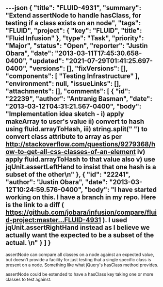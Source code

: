 ---json
{
  "title": "FLUID-4931",
  "summary": "Extend assertNode to handle hasClass, for testing if a class exists on an node",
  "tags": "FLUID",
  "project": {
    "key": "FLUID",
    "title": "Fluid Infusion"
  },
  "type": "Task",
  "priority": "Major",
  "status": "Open",
  "reporter": "Justin Obara",
  "date": "2013-03-11T17:45:30.658-0400",
  "updated": "2021-07-29T01:41:25.697-0400",
  "versions": [],
  "fixVersions": [],
  "components": [
    "Testing Infrastructure"
  ],
  "environment": null,
  "issueLinks": [],
  "attachments": [],
  "comments": [
    {
      "id": "22239",
      "author": "Antranig Basman",
      "date": "2013-03-12T04:31:21.567-0400",
      "body": "Implementation idea sketch - i) apply makeArray to user's value ii) convert to hash using fluid.arrayToHash, iii)  string.split(\" \") to convert class attribute to array as per <http://stackoverflow.com/questions/9279368/how-to-get-all-css-classes-of-an-element> iv) apply fluid.arrayToHash to that value also v) use jqUnit.assertLeftHand to insist that one hash is a subset of the other\n"
    },
    {
      "id": "22241",
      "author": "Justin Obara",
      "date": "2013-03-12T10:24:59.576-0400",
      "body": "I have started working on this. I have a branch in my repo. Here is the link to a diff ( <https://github.com/jobara/infusion/compare/fluid-project:master...FLUID-4931> ). I used jqUnit.assertRightHand instead as I believe we actually want the expected to be a subset of the actual.&#x20;\n"
    }
  ]
}
---
assertNode can compare all classes on a node against an expected value, but doesn't provide a facility for just testing that a single specific class is present on a node. Something like what jQuery's hasClass method provides.

assertNode could be extended to have a hasClass key taking one or more classes to test against.

        